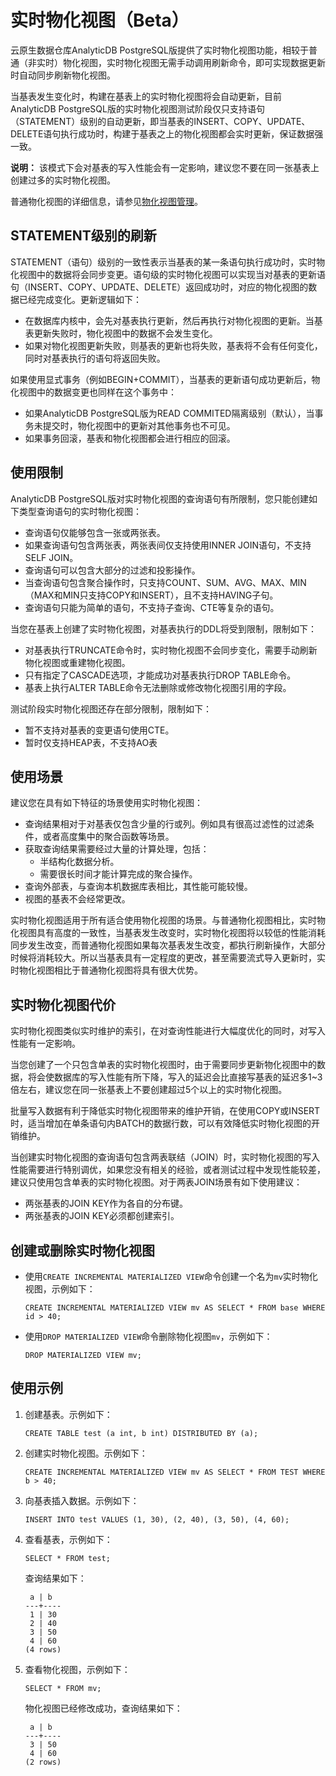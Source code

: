 # 实时物化视图（Beta）

云原生数据仓库AnalyticDB PostgreSQL版提供了实时物化视图功能，相较于普通（非实时）物化视图，实时物化视图无需手动调用刷新命令，即可实现数据更新时自动同步刷新物化视图。

当基表发生变化时，构建在基表上的实时物化视图将会自动更新，目前AnalyticDB PostgreSQL版的实时物化视图测试阶段仅只支持语句（STATEMENT）级别的自动更新，即当基表的INSERT、COPY、UPDATE、DELETE语句执行成功时，构建于基表之上的物化视图都会实时更新，保证数据强一致。

**说明：** 该模式下会对基表的写入性能会有一定影响，建议您不要在同一张基表上创建过多的实时物化视图。

普通物化视图的详细信息，请参见[物化视图管理](/cn.zh-CN/数据管理/物化视图管理.md)。

## STATEMENT级别的刷新

STATEMENT（语句）级别的一致性表示当基表的某一条语句执行成功时，实时物化视图中的数据将会同步变更。语句级的实时物化视图可以实现当对基表的更新语句（INSERT、COPY、UPDATE、DELETE）返回成功时，对应的物化视图的数据已经完成变化。更新逻辑如下：

-   在数据库内核中，会先对基表执行更新，然后再执行对物化视图的更新。当基表更新失败时，物化视图中的数据不会发生变化。
-   如果对物化视图更新失败，则基表的更新也将失败，基表将不会有任何变化，同时对基表执行的语句将返回失败。

如果使用显式事务（例如BEGIN+COMMIT），当基表的更新语句成功更新后，物化视图中的数据变更也同样在这个事务中：

-   如果AnalyticDB PostgreSQL版为READ COMMITED隔离级别（默认），当事务未提交时，物化视图中的更新对其他事务也不可见。
-   如果事务回滚，基表和物化视图都会进行相应的回滚。

## 使用限制

AnalyticDB PostgreSQL版对实时物化视图的查询语句有所限制，您只能创建如下类型查询语句的实时物化视图：

-   查询语句仅能够包含一张或两张表。
-   如果查询语句包含两张表，两张表间仅支持使用INNER JOIN语句，不支持SELF JOIN。
-   查询语句可以包含大部分的过滤和投影操作。
-   当查询语句包含聚合操作时，只支持COUNT、SUM、AVG、MAX、MIN（MAX和MIN只支持COPY和INSERT），且不支持HAVING子句。
-   查询语句只能为简单的语句，不支持子查询、CTE等复杂的语句。

当您在基表上创建了实时物化视图，对基表执行的DDL将受到限制，限制如下：

-   对基表执行TRUNCATE命令时，实时物化视图不会同步变化，需要手动刷新物化视图或重建物化视图。
-   只有指定了CASCADE选项，才能成功对基表执行DROP TABLE命令。
-   基表上执行ALTER TABLE命令无法删除或修改物化视图引用的字段。

测试阶段实时物化视图还存在部分限制，限制如下：

-   暂不支持对基表的变更语句使用CTE。
-   暂时仅支持HEAP表，不支持AO表

## 使用场景

建议您在具有如下特征的场景使用实时物化视图：

-   查询结果相对于对基表仅包含少量的行或列。例如具有很高过滤性的过滤条件，或者高度集中的聚合函数等场景。
-   获取查询结果需要经过大量的计算处理，包括：
    -   半结构化数据分析。
    -   需要很长时间才能计算完成的聚合操作。
-   查询外部表，与查询本机数据库表相比，其性能可能较慢。
-   视图的基表不会经常更改。

实时物化视图适用于所有适合使用物化视图的场景。与普通物化视图相比，实时物化视图具有高度的一致性，当基表发生改变时，实时物化视图将以较低的性能消耗同步发生改变，而普通物化视图如果每次基表发生改变，都执行刷新操作，大部分时候将消耗较大。所以当基表具有一定程度的更改，甚至需要流式导入更新时，实时物化视图相比于普通物化视图将具有很大优势。

## 实时物化视图代价

实时物化视图类似实时维护的索引，在对查询性能进行大幅度优化的同时，对写入性能有一定影响。

当您创建了一个只包含单表的实时物化视图时，由于需要同步更新物化视图中的数据，将会使数据库的写入性能有所下降，写入的延迟会比直接写基表的延迟多1~3倍左右，建议您在同一张基表上不要创建超过5个以上的实时物化视图。

批量写入数据有利于降低实时物化视图带来的维护开销，在使用COPY或INSERT时，适当增加在单条语句内BATCH的数据行数，可以有效降低实时物化视图的开销维护。

当创建实时物化视图的查询语句包含两表联结（JOIN）时，实时物化视图的写入性能需要进行特别调优，如果您没有相关的经验，或者测试过程中发现性能较差，建议只使用包含单表的实时物化视图。对于两表JOIN场景有如下使用建议：

-   两张基表的JOIN KEY作为各自的分布键。
-   两张基表的JOIN KEY必须都创建索引。

## 创建或删除实时物化视图

-   使用`CREATE INCREMENTAL MATERIALIZED VIEW`命令创建一个名为`mv`实时物化视图，示例如下：

    ```
    CREATE INCREMENTAL MATERIALIZED VIEW mv AS SELECT * FROM base WHERE id > 40;
    ```

-   使用`DROP MATERIALIZED VIEW`命令删除物化视图`mv`，示例如下：

    ```
    DROP MATERIALIZED VIEW mv;
    ```


## 使用示例

1.  创建基表。示例如下：

    ```
    CREATE TABLE test (a int, b int) DISTRIBUTED BY (a);
    ```

2.  创建实时物化视图。示例如下：

    ```
    CREATE INCREMENTAL MATERIALIZED VIEW mv AS SELECT * FROM TEST WHERE b > 40;
    ```

3.  向基表插入数据。示例如下：

    ```
    INSERT INTO test VALUES (1, 30), (2, 40), (3, 50), (4, 60);
    ```

4.  查看基表，示例如下：

    ```
    SELECT * FROM test;
    ```

    查询结果如下：

    ```
     a | b
    ---+----
     1 | 30
     2 | 40
     3 | 50
     4 | 60
    (4 rows)
    ```

5.  查看物化视图，示例如下：

    ```
    SELECT * FROM mv;
    ```

    物化视图已经修改成功，查询结果如下：

    ```
     a | b
    ---+----
     3 | 50
     4 | 60
    (2 rows)
    ```


